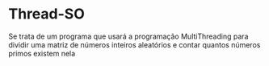 # Thread-SO

Se trata de um programa que usará a programação MultiThreading para dividir uma matriz de números inteiros aleatórios e contar quantos números primos existem nela 
